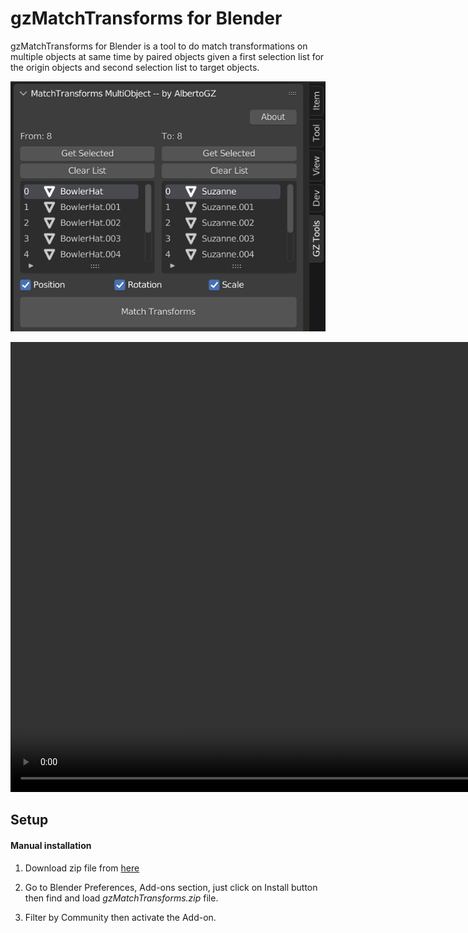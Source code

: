 # gzMatchTransforms for Blender
gzMatchTransforms for Blender is a tool to do match transformations on multiple objects at same time by paired objects given a first selection list for the origin objects and second selection list to target objects. 

<img src="https://github.com/AlbertoGZ-dev/gzMatchTransforms_Blender/blob/master/docs/gzMatchTransformsUI.png"></img>

<video width="1280" height="720" controls>
  <source src="movie.mp4" type="video/mp4">
 </video>

## Setup

#### Manual installation

1. Download zip file from <a href="https://github.com/AlbertoGZ-dev/gzMatchTransforms_Blender/releases">here</a>

2. Go to Blender Preferences, Add-ons section, just click on Install button then find and load *gzMatchTransforms.zip* file.

3. Filter by Community then activate the Add-on.
